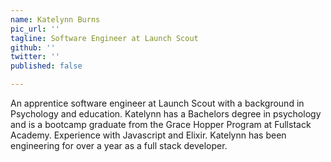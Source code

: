 ```yaml
---
name: Katelynn Burns
pic_url: ''
tagline: Software Engineer at Launch Scout
github: ''
twitter: ''
published: false

---
```

An apprentice software engineer at Launch Scout with a background in Psychology and education. Katelynn has a Bachelors degree in psychology and is a bootcamp graduate from the Grace Hopper Program at Fullstack Academy. Experience with Javascript and Elixir. Katelynn has been engineering for over a year as a full stack developer.